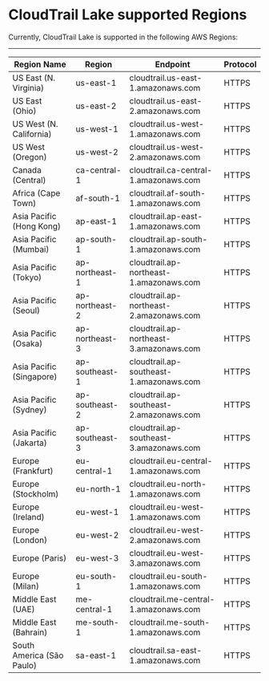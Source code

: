 # CloudTrail Lake supported Regions<a name="cloudtrail-lake-supported-regions"></a>

Currently, CloudTrail Lake is supported in the following AWS Regions:


****  

| Region Name | Region | Endpoint | Protocol | 
| --- | --- | --- | --- | 
| US East \(N\. Virginia\) | us\-east\-1 | cloudtrail\.us\-east\-1\.amazonaws\.com | HTTPS | 
| US East \(Ohio\) | us\-east\-2 | cloudtrail\.us\-east\-2\.amazonaws\.com | HTTPS | 
| US West \(N\. California\) | us\-west\-1 | cloudtrail\.us\-west\-1\.amazonaws\.com | HTTPS | 
| US West \(Oregon\) | us\-west\-2 | cloudtrail\.us\-west\-2\.amazonaws\.com | HTTPS | 
| Canada \(Central\) | ca\-central\-1 | cloudtrail\.ca\-central\-1\.amazonaws\.com | HTTPS | 
| Africa \(Cape Town\) | af\-south\-1 | cloudtrail\.af\-south\-1\.amazonaws\.com | HTTPS | 
| Asia Pacific \(Hong Kong\) | ap\-east\-1 | cloudtrail\.ap\-east\-1\.amazonaws\.com | HTTPS | 
| Asia Pacific \(Mumbai\) | ap\-south\-1 | cloudtrail\.ap\-south\-1\.amazonaws\.com | HTTPS | 
| Asia Pacific \(Tokyo\) | ap\-northeast\-1 | cloudtrail\.ap\-northeast\-1\.amazonaws\.com | HTTPS | 
| Asia Pacific \(Seoul\) | ap\-northeast\-2 | cloudtrail\.ap\-northeast\-2\.amazonaws\.com | HTTPS | 
| Asia Pacific \(Osaka\) | ap\-northeast\-3 | cloudtrail\.ap\-northeast\-3\.amazonaws\.com | HTTPS | 
| Asia Pacific \(Singapore\) | ap\-southeast\-1 | cloudtrail\.ap\-southeast\-1\.amazonaws\.com | HTTPS | 
| Asia Pacific \(Sydney\) | ap\-southeast\-2 | cloudtrail\.ap\-southeast\-2\.amazonaws\.com | HTTPS | 
| Asia Pacific \(Jakarta\) | ap\-southeast\-3 | cloudtrail\.ap\-southeast\-3\.amazonaws\.com | HTTPS | 
| Europe \(Frankfurt\) | eu\-central\-1 | cloudtrail\.eu\-central\-1\.amazonaws\.com | HTTPS | 
| Europe \(Stockholm\) | eu\-north\-1 | cloudtrail\.eu\-north\-1\.amazonaws\.com | HTTPS | 
| Europe \(Ireland\) | eu\-west\-1 | cloudtrail\.eu\-west\-1\.amazonaws\.com | HTTPS | 
| Europe \(London\) | eu\-west\-2 | cloudtrail\.eu\-west\-2\.amazonaws\.com | HTTPS | 
| Europe \(Paris\) | eu\-west\-3 | cloudtrail\.eu\-west\-3\.amazonaws\.com | HTTPS | 
| Europe \(Milan\) | eu\-south\-1 | cloudtrail\.eu\-south\-1\.amazonaws\.com | HTTPS | 
| Middle East \(UAE\) | me\-central\-1 | cloudtrail\.me\-central\-1\.amazonaws\.com | HTTPS | 
| Middle East \(Bahrain\) | me\-south\-1 | cloudtrail\.me\-south\-1\.amazonaws\.com | HTTPS | 
| South America \(São Paulo\) | sa\-east\-1 | cloudtrail\.sa\-east\-1\.amazonaws\.com | HTTPS | 